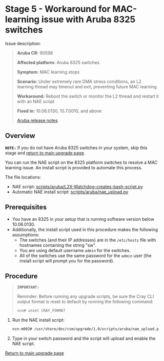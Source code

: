 # Stage 5 - Workaround for MAC-learning issue with Aruba 8325 switches

Issue description:

> **Aruba CR:**          90598
>
> **Affected platform:** Aruba 8325 switches
>
> **Symptom:**           MAC learning stops
>
> **Scenario:**          Under extremely rare DMA stress conditions, an L2 learning thread may timeout and exit, preventing future MAC learning
>
> **Workaround:**        Reboot the switch or monitor the L2 thread and restart it with an NAE script
>
> **Fixed in:**        10.06.0130, 10.7.0010, and above
>
> [Aruba release notes](https://asp.arubanetworks.com/downloads;products=Aruba%20Switches;productSeries=Aruba%208325%20Switch%20Series)

## Overview

**`NOTE:`** If you do not have Aruba 8325 switches in your system, skip this stage and [return to main upgrade page](README.md).

You can run the NAE script on the 8325 platform switches to resolve a MAC learning issue. An install script is provided to automate this process.

The file locations:
* NAE script: [scripts/aruba/L2X-Watchdog-creates-bash-script.py](scripts/aruba/L2X-Watchdog-creates-bash-script.py)
* Automatic NAE install script: [scripts/aruba/nae_upload.py](scripts/aruba/nae_upload.py)

## Prerequisites

* You have an 8325 in your setup that is running software version below 10.06.0130.
* Additionally, the install script used in this procedure makes the following assumptions:
	* The switches (and their IP addresses) are in the `/etc/hosts` file with hostnames containing the string "sw".
	* You are using default username `admin` for the switches.
	* All of the switches use the same password for the `admin` user (the install script will prompt you for the password).

## Procedure

>**`IMPORTANT:`**
> 
> Reminder: Before running any upgrade scripts, be sure the Cray CLI output format is reset to default by running the following command:
>
>```bash
> ncn# unset CRAY_FORMAT
>```

1. Run the NAE install script:

	```bash
	ncn-m002# /usr/share/doc/csm/upgrade/1.0/scripts/aruba/nae_upload.py
	```
	
1. Type in your switch password and the script will upload and enable the NAE script.

[Return to main upgrade page](README.md)
